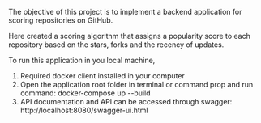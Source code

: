 The objective of this project is to implement a backend application for scoring repositories on GitHub.

Here created a scoring algorithm that assigns a popularity score to each repository based on the stars, forks and the recency of updates.

To run this application in you local machine,
 
1. Required docker client installed in your computer 
2. Open the application root folder in terminal or command prop and run command: docker-compose up --build
3. API documentation and API can be accessed through swagger: http://localhost:8080/swagger-ui.html
